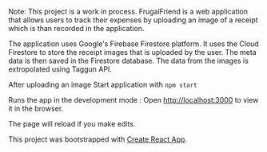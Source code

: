 Note: This project is a work in process. 
FrugalFriend is a web application that allows users to track their expenses by uploading an image of a receipt which is than recorded in the application.  

The application uses Google's Firebase Firestore platform. It uses the Cloud Firestore to store the receipt images that is uploaded by the user. The meta data is then saved in the Firestore database. The data from the images is extropolated using Taggun API. 

After uploading an image 
Start application with  `npm start`

Runs the app in the development mode : Open [http://localhost:3000](http://localhost:3000) to view it in the browser.

The page will reload if you make edits.

This project was bootstrapped with [Create React App](https://github.com/facebook/create-react-app).

